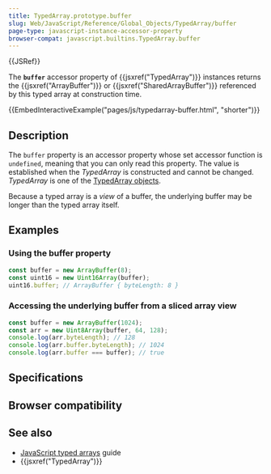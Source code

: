 ```yaml
---
title: TypedArray.prototype.buffer
slug: Web/JavaScript/Reference/Global_Objects/TypedArray/buffer
page-type: javascript-instance-accessor-property
browser-compat: javascript.builtins.TypedArray.buffer
---
```


{{JSRef}}

The **`buffer`** accessor property of {{jsxref("TypedArray")}} instances returns the {{jsxref("ArrayBuffer")}} or {{jsxref("SharedArrayBuffer")}} referenced by this typed array at construction time.

{{EmbedInteractiveExample("pages/js/typedarray-buffer.html", "shorter")}}

## Description

The `buffer` property is an accessor property whose set accessor function is `undefined`, meaning that you can only read this property. The value is established when the _TypedArray_ is constructed and cannot be changed. _TypedArray_ is one of the [TypedArray objects](/Web/JavaScript/Reference/Global_Objects/TypedArray#typedarray_objects).

Because a typed array is a _view_ of a buffer, the underlying buffer may be longer than the typed array itself.

## Examples

### Using the buffer property

```js
const buffer = new ArrayBuffer(8);
const uint16 = new Uint16Array(buffer);
uint16.buffer; // ArrayBuffer { byteLength: 8 }
```

### Accessing the underlying buffer from a sliced array view

```js
const buffer = new ArrayBuffer(1024);
const arr = new Uint8Array(buffer, 64, 128);
console.log(arr.byteLength); // 128
console.log(arr.buffer.byteLength); // 1024
console.log(arr.buffer === buffer); // true
```

## Specifications



## Browser compatibility



## See also

- [JavaScript typed arrays](/Web/JavaScript/Guide/Typed_arrays) guide
- {{jsxref("TypedArray")}}
